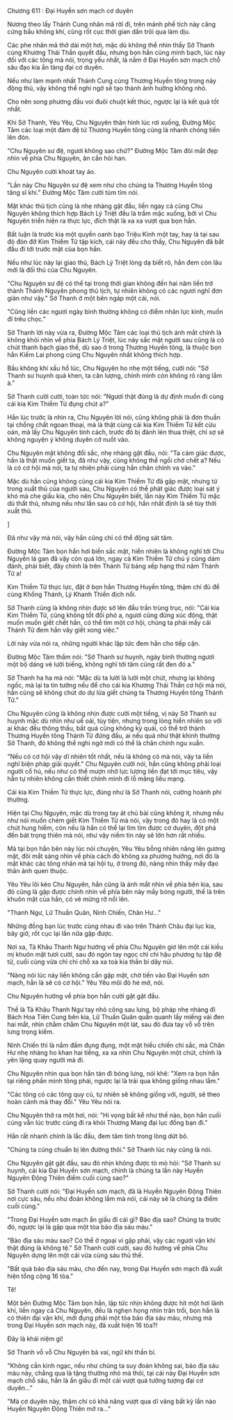 




Chương 611 : Đại Huyền sơn mạch cơ duyên


Nương theo lấy Thánh Cung nhân mã rời đi, trên mảnh phế tích này căng cứng bầu không khí, cũng rốt cục thời gian dần trôi qua làm dịu.

Các phe nhân mã thở dài một hơi, mặc dù không thể nhìn thấy Sở Thanh cùng Khương Thái Thần quyết đấu, nhưng bọn hắn cũng minh bạch, lúc này đối với các tông mà nói, trọng yếu nhất, là nằm ở Đại Huyền sơn mạch chỗ sâu đạo kia ẩn tàng đại cơ duyên.

Nếu như làm mạnh nhất Thánh Cung cùng Thương Huyền tông trong này động thủ, vậy không thể nghi ngờ sẽ tạo thành ảnh hưởng không nhỏ.

Cho nên song phương đầu voi đuôi chuột kết thúc, ngược lại là kết quả tốt nhất.

Khi Sở Thanh, Yêu Yêu, Chu Nguyên thân hình lúc rơi xuống, Đường Mộc Tâm các loại một đám đệ tử Thương Huyền tông cũng là nhanh chóng tiến lên đón.

"Chu Nguyên sư đệ, ngươi không sao chứ?" Đường Mộc Tâm đôi mắt đẹp nhìn về phía Chu Nguyên, ân cần hỏi han.

Chu Nguyên cười khoát tay áo.

"Lần này Chu Nguyên sư đệ xem như cho chúng ta Thương Huyền tông tăng sĩ khí." Đường Mộc Tâm cười tủm tỉm nói.

Mặt khác thủ tịch cũng là nhẹ nhàng gật đầu, liền ngay cả cùng Chu Nguyên không thích hợp Bách Lý Triệt đều là trầm mặc xuống, bởi vì Chu Nguyên triển hiện ra thực lực, đích thật là xa xa vượt qua bọn hắn.

Bất luận là trước kia một quyền oanh bạo Triệu Kình một tay, hay là tại sau đó đón đỡ Kim Thiềm Tử tập kích, cái này đều cho thấy, Chu Nguyên đã bắt đầu đi tới trước mặt của bọn hắn.

Nếu như lúc này lại giao thủ, Bách Lý Triệt lòng dạ biết rõ, hắn đem còn lâu mới là đối thủ của Chu Nguyên.

"Chu Nguyên sư đệ có thể tại trong thời gian không đến hai năm liền trở thành Thánh Nguyên phong thủ tịch, tự nhiên không có các ngươi nghĩ đơn giản như vậy." Sở Thanh ở một bên ngáp một cái, nói.

"Cũng liền các ngươi ngày bình thường không có điểm nhãn lực kình, muốn đi trêu chọc."

Sở Thanh lời này vừa ra, Đường Mộc Tâm các loại thủ tịch ánh mắt chính là không khỏi nhìn về phía Bách Lý Triệt, lúc này sắc mặt người sau cũng là có chút thanh bạch giao thế, dù sao ở trong Thương Huyền tông, là thuộc bọn hắn Kiếm Lai phong cùng Chu Nguyên nhất không thích hợp.

Bầu không khí xấu hổ lúc, Chu Nguyên ho nhẹ một tiếng, cười nói: "Sở Thanh sư huynh quá khen, ta cân lượng, chính mình còn không rõ ràng lắm à."

Sở Thanh cười cười, toàn tức nói: "Ngươi thật đúng là dự định muốn đi cùng cái kia Kim Thiềm Tử đụng chút a?"

Hắn lúc trước là nhìn ra, Chu Nguyên lời nói, cũng không phải là đơn thuần tại chồng chất ngoan thoại, mà là thật cùng cái kia Kim Thiềm Tử kết cừu oán, mà lấy Chu Nguyên tính cách, trước đó bị đánh lén thua thiệt, chỉ sợ sẽ không nguyện ý không duyên cớ nuốt vào.

Chu Nguyên mặt không đổi sắc, nhẹ nhàng gật đầu, nói: "Ta cảm giác được, hắn là thật muốn giết ta, đã như vậy, cũng không thể ngồi chờ chết a? Nếu là có cơ hội mà nói, ta tự nhiên phải cùng hắn chân chính va vào."

Mặc dù hắn cũng không cùng cái kia Kim Thiềm Tử đã gặp mặt, nhưng từ trong xuất thủ của người sau, Chu Nguyên có thể phát giác được loại sát ý khó mà che giấu kia, cho nên Chu Nguyên biết, lần này Kim Thiềm Tử mặc dù thất thủ, nhưng nếu như lần sau có cơ hội, hắn nhất định là sẽ tùy thời xuất thủ.

]

Đã như vậy mà nói, vậy hắn cũng chỉ có thể động sát tâm.

Đường Mộc Tâm bọn hắn hơi biến sắc mặt, hiển nhiên là không nghĩ tới Chu Nguyên lá gan đã vậy còn quá lớn, ngay cả Kim Thiềm Tử chú ý cũng dám đánh, phải biết, đây chính là trên Thánh Tử bảng xếp hạng thứ năm Thánh Tử a!

Kim Thiềm Tử thực lực, đặt ở bọn hắn Thương Huyền tông, thậm chí đủ để cùng Khổng Thánh, Lý Khanh Thiền địch nổi.

Sở Thanh cũng là không nhịn được sờ lên đầu trần trùng trục, nói: "Cái kia Kim Thiềm Tử, cũng không tốt đối phó a, ngươi cũng đừng xúc động, thật muốn muốn giết chết hắn, có thể tìm một cơ hội, chúng ta phái mấy cái Thánh Tử đem hắn vây giết xong việc."

Lời này vừa nói ra, những người khác lập tức đem hắn cho tiếp cận.

Đường Mộc Tâm thầm nói: "Sở Thanh sư huynh, ngày bình thường ngươi một bộ dáng vẻ lười biếng, không nghĩ tới tâm cũng rất đen đó a."

Sở Thanh ha ha mà nói: "Mặc dù ta lười là lười một chút, nhưng lại không ngốc, mà lại ta tin tưởng nếu để cho cái kia Khương Thái Thần cơ hội mà nói, hắn cũng sẽ không chút do dự lừa giết chúng ta Thương Huyền tông Thánh Tử."

Chu Nguyên cũng là không nhịn được cười một tiếng, vị này Sở Thanh sư huynh mặc dù nhìn như uể oải, tùy tiện, nhưng trong lòng hiển nhiên so với ai khác đều thông thấu, bất quá cũng không kỳ quái, có thể trở thành Thương Huyền tông Thánh Tử đứng đầu, ai nếu quả như thật khinh thường Sở Thanh, đó không thể nghi ngờ mới có thể là chân chính ngu xuẩn.

"Nếu có cơ hội vậy dĩ nhiên tốt nhất, nếu là không có mà nói, vậy ta liền nghĩ biện pháp giải quyết." Chu Nguyên cười nói, hắn cũng không phải loại người cổ hủ, nếu như có thể mượn nhờ lực lượng liền đạt tới mục tiêu, vậy hắn tự nhiên không cần thiết chính mình đi lỗ mãng liều mạng.

Cái kia Kim Thiềm Tử thực lực, đúng như là Sở Thanh nói, cường hoành phi thường.

Hiện tại Chu Nguyên, mặc dù trong tay át chủ bài cũng không ít, nhưng nếu như nói muốn chém giết Kim Thiềm Tử mà nói, vậy trong đó hay là có một chút hung hiểm, còn nếu là hắn có thể lại tìm tìm được cơ duyên, đột phá đến bát trọng thiên mà nói, như vậy niềm tin này sẽ lớn hơn rất nhiều.

Mà tại bọn hắn bên này lúc nói chuyện, Yêu Yêu bỗng nhiên nâng lên gương mặt, đôi mắt sáng nhìn về phía cách đó không xa phương hướng, nơi đó là mặt khác các tông nhân mã tại hội tụ, ở trong đó, nàng nhìn thấy mấy đạo thân ảnh quen thuộc.

Yêu Yêu lôi kéo Chu Nguyên, hắn cũng là ánh mắt nhìn về phía bên kia, sau đó cũng là gặp được chính nhìn về phía bên này mấy bóng người, thế là trên khuôn mặt của hắn, có vẻ mừng rỡ nổi lên.

"Thanh Ngư, Lữ Thuần Quân, Ninh Chiến, Chân Hư..."

Những đồng bạn lúc trước cùng nhau đi vào trên Thánh Châu đại lục kia, bây giờ, rốt cục lại lần nữa gặp được.

Nơi xa, Tả Khâu Thanh Ngư hướng về phía Chu Nguyên giơ lên một cái kiều mị khuôn mặt tươi cười, sau đó ngón tay ngọc chỉ chỉ hậu phương tụ tập đệ tử, cuối cùng vừa chỉ chỉ chỗ xa xa toà kia thần bí dãy núi.

"Nàng nói lúc này liền không cần gặp mặt, chờ tiến vào Đại Huyền sơn mạch, hẳn là sẽ có cơ hội." Yêu Yêu môi đỏ hé mở, nói.

Chu Nguyên hướng về phía bọn hắn cười gật gật đầu.

Thế là Tả Khâu Thanh Ngư tay nhỏ cõng sau lưng, bộ pháp nhẹ nhàng đi Bách Hoa Tiên Cung bên kia, Lữ Thuần Quân quấn quanh lấy miếng vải đen hai mắt, nhìn chằm chằm Chu Nguyên một lát, sau đó đưa tay vỗ vỗ trên lưng trọng kiếm.

Ninh Chiến thì là nắm đấm đụng đụng, một mặt hiếu chiến chi sắc, mà Chân Hư nhẹ nhàng ho khan hai tiếng, xa xa nhìn Chu Nguyên một chút, chính là yên lặng quay người mà đi.

Chu Nguyên nhìn qua bọn hắn tán đi bóng lưng, nói khẽ: "Xem ra bọn hắn tại riêng phần mình tông phái, ngược lại là trải qua không giống nhau lắm."

"Các tông có các tông quy củ, tự nhiên sẽ không giống với, người, sẽ theo hoàn cảnh mà thay đổi." Yêu Yêu nói ra.

Chu Nguyên thở ra một hơi, nói: "Hi vọng bất kể như thế nào, bọn hắn cuối cùng vẫn lúc trước cùng đi ra khỏi Thương Mang đại lục đồng bạn đi."

Hắn rất nhanh chính là lắc đầu, đem tâm tình trong lòng dứt bỏ.

"Chúng ta cũng chuẩn bị lên đường thôi." Sở Thanh lúc này cũng là nói.

Chu Nguyên gật gật đầu, sau đó nhịn không được tò mò hỏi: "Sở Thanh sư huynh, cái kia Đại Huyền sơn mạch, chính là chúng ta lần này Huyền Nguyên Động Thiên điểm cuối cùng sao?"

Sở Thanh cười nói: "Đại Huyền sơn mạch, đã là Huyền Nguyên Động Thiên nơi cực sâu, nếu như đoán không lầm mà nói, cái này sẽ là chúng ta điểm cuối cùng."

"Trong Đại Huyền sơn mạch ẩn giấu đi cái gì? Bảo địa sao? Chúng ta trước đó, ngược lại là gặp qua một tòa bảo địa sáu màu."

"Bảo địa sáu màu sao? Có thể ở ngoại vi gặp phải, vậy các ngươi vận khí thật đúng là không tệ." Sở Thanh cười cười, sau đó hướng về phía Chu Nguyên dựng lên một cái vừa cùng sáu thủ thế.

"Bất quá bảo địa sáu màu, cho đến nay, trong Đại Huyền sơn mạch đã xuất hiện tổng cộng 16 tòa."

Tê!

Một bên Đường Mộc Tâm bọn hắn, lập tức nhịn không được hít một hơi lãnh khí, liền ngay cả Chu Nguyên, đều là nghẹn họng nhìn trân trối, bọn hắn là có thiên đại vận khí, mới đụng phải một tòa bảo địa sáu màu, nhưng mà trong Đại Huyền sơn mạch này, đã xuất hiện 16 tòa?!

Đây là khái niệm gì!

Sở Thanh vỗ vỗ Chu Nguyên bả vai, ngữ khí thần bí.

"Không cần kinh ngạc, nếu như chúng ta suy đoán không sai, bảo địa sáu màu này, chẳng qua là tặng thưởng nhỏ mà thôi, tại cái này Đại Huyền sơn mạch chỗ sâu, hẳn là ẩn giấu đi một cái vượt quá tưởng tượng đại cơ duyên..."

"Mà cơ duyên này, thậm chí có khả năng vượt qua dĩ vãng bất kỳ lần nào Huyền Nguyên Động Thiên mở ra..."




